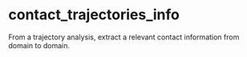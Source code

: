 # contact_trajectories_info
From a trajectory analysis, extract a relevant contact information from domain to domain.
